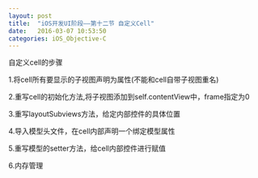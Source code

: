 ```yaml
---
layout: post
title:  "iOS开发UI阶段——第十二节 自定义Cell"
date:   2016-03-07 10:53:50
categories: iOS_Objective-C
---
```

自定义cell的步骤

1.将cell所有要显示的子视图声明为属性(不能和cell自带子视图重名)

2.重写cell的初始化方法,将子视图添加到self.contentView中，frame指定为0

3.重写layoutSubviews方法，给定内部控件的具体位置

4.导入模型头文件，在cell内部声明一个绑定模型属性

5.重写模型的setter方法，给cell内部控件进行赋值

6.内存管理